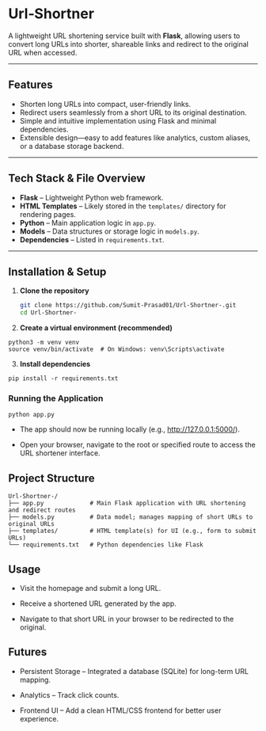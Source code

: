 # Url‑Shortner

A lightweight URL shortening service built with **Flask**, allowing users to convert long URLs into shorter, shareable links and redirect to the original URL when accessed.

---

##  Features

- Shorten long URLs into compact, user-friendly links.
- Redirect users seamlessly from a short URL to its original destination.
- Simple and intuitive implementation using Flask and minimal dependencies.
- Extensible design—easy to add features like analytics, custom aliases, or a database storage backend.

---

##  Tech Stack & File Overview

- **Flask** – Lightweight Python web framework.
- **HTML Templates** – Likely stored in the `templates/` directory for rendering pages.
- **Python** – Main application logic in `app.py`.
- **Models** – Data structures or storage logic in `models.py`.
- **Dependencies** – Listed in `requirements.txt`.

---

##  Installation & Setup

1. **Clone the repository**
   ```bash
   git clone https://github.com/Sumit-Prasad01/Url-Shortner-.git
   cd Url-Shortner-

2. **Create a virtual environment (recommended)**
```
python3 -m venv venv
source venv/bin/activate  # On Windows: venv\Scripts\activate
```


3. **Install dependencies**
```
pip install -r requirements.txt
```
### Running the Application
```
python app.py
```

- The app should now be running locally (e.g., http://127.0.0.1:5000/).

- Open your browser, navigate to the root or specified route to access the URL shortener interface.

## Project Structure
```
Url-Shortner-/
├── app.py             # Main Flask application with URL shortening and redirect routes
├── models.py          # Data model; manages mapping of short URLs to original URLs
├── templates/         # HTML template(s) for UI (e.g., form to submit URLs)
└── requirements.txt   # Python dependencies like Flask
```

## Usage

- Visit the homepage and submit a long URL.

- Receive a shortened URL generated by the app.

- Navigate to that short URL in your browser to be redirected to the original.

## Futures

- Persistent Storage – Integrated a database (SQLite) for long-term URL mapping.

- Analytics – Track click counts.

- Frontend UI – Add a clean HTML/CSS frontend for better user experience.


